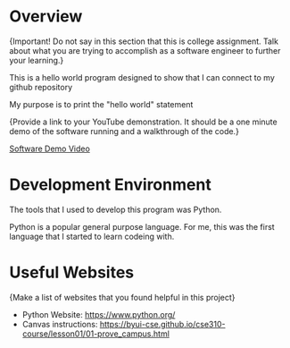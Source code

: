 # Overview

{Important!  Do not say in this section that this is college assignment.  Talk about what you are trying to accomplish as a software engineer to further your learning.}

This is a hello world program designed to show that I can connect to my github repository

My purpose is to print the "hello world" statement

{Provide a link to your YouTube demonstration.  It should be a one minute demo of the software running and a walkthrough of the code.}

[Software Demo Video](http://youtube.link.goes.here)

# Development Environment

The tools that I used to develop this program was Python.

Python is a popular general purpose language. For me, this was the first language that I started to learn codeing with.

# Useful Websites

{Make a list of websites that you found helpful in this project}
* Python Website: https://www.python.org/
* Canvas instructions: https://byui-cse.github.io/cse310-course/lesson01/01-prove_campus.html